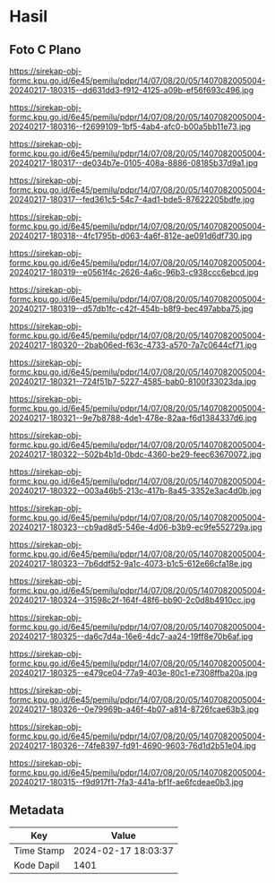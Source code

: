 # Hasil

## Foto C Plano

https://sirekap-obj-formc.kpu.go.id/6e45/pemilu/pdpr/14/07/08/20/05/1407082005004-20240217-180315--dd631dd3-f912-4125-a09b-ef56f693c496.jpg

https://sirekap-obj-formc.kpu.go.id/6e45/pemilu/pdpr/14/07/08/20/05/1407082005004-20240217-180316--f2699109-1bf5-4ab4-afc0-b00a5bb11e73.jpg

https://sirekap-obj-formc.kpu.go.id/6e45/pemilu/pdpr/14/07/08/20/05/1407082005004-20240217-180317--de034b7e-0105-408a-8886-08185b37d9a1.jpg

https://sirekap-obj-formc.kpu.go.id/6e45/pemilu/pdpr/14/07/08/20/05/1407082005004-20240217-180317--fed361c5-54c7-4ad1-bde5-87622205bdfe.jpg

https://sirekap-obj-formc.kpu.go.id/6e45/pemilu/pdpr/14/07/08/20/05/1407082005004-20240217-180318--4fc1795b-d063-4a6f-812e-ae091d6df730.jpg

https://sirekap-obj-formc.kpu.go.id/6e45/pemilu/pdpr/14/07/08/20/05/1407082005004-20240217-180319--e0561f4c-2626-4a6c-96b3-c938ccc6ebcd.jpg

https://sirekap-obj-formc.kpu.go.id/6e45/pemilu/pdpr/14/07/08/20/05/1407082005004-20240217-180319--d57db1fc-c42f-454b-b8f9-bec497abba75.jpg

https://sirekap-obj-formc.kpu.go.id/6e45/pemilu/pdpr/14/07/08/20/05/1407082005004-20240217-180320--2bab06ed-f63c-4733-a570-7a7c0644cf71.jpg

https://sirekap-obj-formc.kpu.go.id/6e45/pemilu/pdpr/14/07/08/20/05/1407082005004-20240217-180321--724f51b7-5227-4585-bab0-8100f33023da.jpg

https://sirekap-obj-formc.kpu.go.id/6e45/pemilu/pdpr/14/07/08/20/05/1407082005004-20240217-180321--9e7b8788-4de1-478e-82aa-f6d1384337d6.jpg

https://sirekap-obj-formc.kpu.go.id/6e45/pemilu/pdpr/14/07/08/20/05/1407082005004-20240217-180322--502b4b1d-0bdc-4360-be29-feec63670072.jpg

https://sirekap-obj-formc.kpu.go.id/6e45/pemilu/pdpr/14/07/08/20/05/1407082005004-20240217-180322--003a46b5-213c-417b-8a45-3352e3ac4d0b.jpg

https://sirekap-obj-formc.kpu.go.id/6e45/pemilu/pdpr/14/07/08/20/05/1407082005004-20240217-180323--cb9ad8d5-546e-4d06-b3b9-ec9fe552729a.jpg

https://sirekap-obj-formc.kpu.go.id/6e45/pemilu/pdpr/14/07/08/20/05/1407082005004-20240217-180323--7b6ddf52-9a1c-4073-b1c5-612e66cfa18e.jpg

https://sirekap-obj-formc.kpu.go.id/6e45/pemilu/pdpr/14/07/08/20/05/1407082005004-20240217-180324--31598c2f-164f-48f6-bb90-2c0d8b4910cc.jpg

https://sirekap-obj-formc.kpu.go.id/6e45/pemilu/pdpr/14/07/08/20/05/1407082005004-20240217-180325--da6c7d4a-16e6-4dc7-aa24-19ff8e70b6af.jpg

https://sirekap-obj-formc.kpu.go.id/6e45/pemilu/pdpr/14/07/08/20/05/1407082005004-20240217-180325--e479ce04-77a9-403e-80c1-e7308ffba20a.jpg

https://sirekap-obj-formc.kpu.go.id/6e45/pemilu/pdpr/14/07/08/20/05/1407082005004-20240217-180326--0e79969b-a46f-4b07-a814-8726fcae63b3.jpg

https://sirekap-obj-formc.kpu.go.id/6e45/pemilu/pdpr/14/07/08/20/05/1407082005004-20240217-180326--74fe8397-fd91-4690-9603-76d1d2b51e04.jpg

https://sirekap-obj-formc.kpu.go.id/6e45/pemilu/pdpr/14/07/08/20/05/1407082005004-20240217-180315--f9d917f1-7fa3-441a-bf1f-ae6fcdeae0b3.jpg


## Metadata

| Key        | Value               |
| ---------- | ------------------- |
| Time Stamp | 2024-02-17 18:03:37 |
| Kode Dapil | 1401                |



